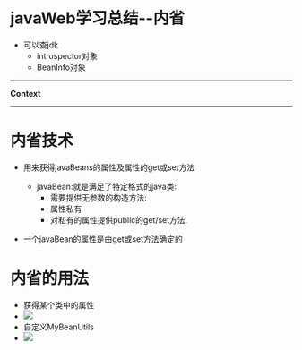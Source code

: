 # javaWeb学习总结--内省

-	可以查jdk
	-	introspector对象
	-	BeanInfo对象

----
**Context**

----

# 内省技术
-	用来获得javaBeans的属性及属性的get或set方法
	-	javaBean:就是满足了特定格式的java类:
		* 需要提供无参数的构造方法:
		* 属性私有
		* 对私有的属性提供public的get/set方法.

-	一个javaBean的属性是由get或set方法确定的
# 内省的用法
-	获得某个类中的属性
-	![](http://i.imgur.com/OYwJHi0.png)
-	自定义MyBeanUtils
-	![](http://i.imgur.com/aNyEHtM.png)